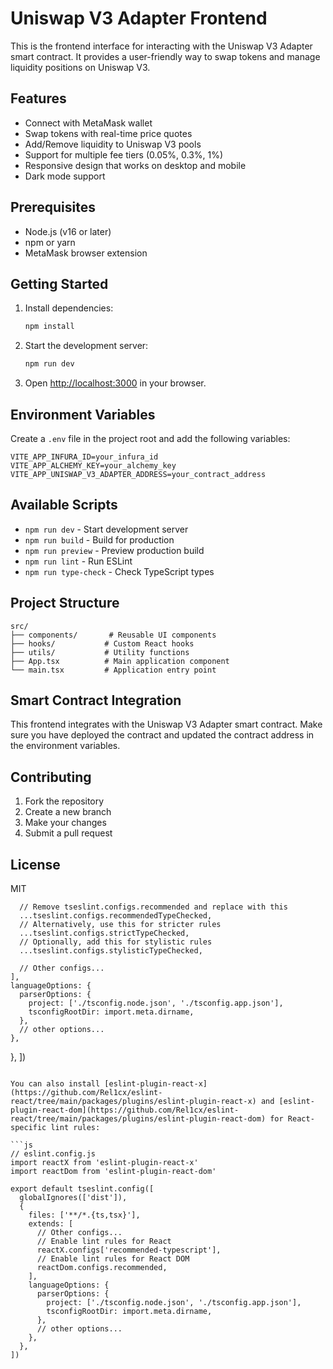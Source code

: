 # Uniswap V3 Adapter Frontend

This is the frontend interface for interacting with the Uniswap V3 Adapter smart contract. It provides a user-friendly way to swap tokens and manage liquidity positions on Uniswap V3.

## Features

- Connect with MetaMask wallet
- Swap tokens with real-time price quotes
- Add/Remove liquidity to Uniswap V3 pools
- Support for multiple fee tiers (0.05%, 0.3%, 1%)
- Responsive design that works on desktop and mobile
- Dark mode support

## Prerequisites

- Node.js (v16 or later)
- npm or yarn
- MetaMask browser extension

## Getting Started

1. Install dependencies:
   ```bash
   npm install
   ```

2. Start the development server:
   ```bash
   npm run dev
   ```

3. Open [http://localhost:3000](http://localhost:3000) in your browser.

## Environment Variables

Create a `.env` file in the project root and add the following variables:

```
VITE_APP_INFURA_ID=your_infura_id
VITE_APP_ALCHEMY_KEY=your_alchemy_key
VITE_APP_UNISWAP_V3_ADAPTER_ADDRESS=your_contract_address
```

## Available Scripts

- `npm run dev` - Start development server
- `npm run build` - Build for production
- `npm run preview` - Preview production build
- `npm run lint` - Run ESLint
- `npm run type-check` - Check TypeScript types

## Project Structure

```
src/
├── components/       # Reusable UI components
├── hooks/           # Custom React hooks
├── utils/           # Utility functions
├── App.tsx          # Main application component
└── main.tsx         # Application entry point
```

## Smart Contract Integration

This frontend integrates with the Uniswap V3 Adapter smart contract. Make sure you have deployed the contract and updated the contract address in the environment variables.

## Contributing

1. Fork the repository
2. Create a new branch
3. Make your changes
4. Submit a pull request

## License

MIT

      // Remove tseslint.configs.recommended and replace with this
      ...tseslint.configs.recommendedTypeChecked,
      // Alternatively, use this for stricter rules
      ...tseslint.configs.strictTypeChecked,
      // Optionally, add this for stylistic rules
      ...tseslint.configs.stylisticTypeChecked,

      // Other configs...
    ],
    languageOptions: {
      parserOptions: {
        project: ['./tsconfig.node.json', './tsconfig.app.json'],
        tsconfigRootDir: import.meta.dirname,
      },
      // other options...
    },
  },
])
```

You can also install [eslint-plugin-react-x](https://github.com/Rel1cx/eslint-react/tree/main/packages/plugins/eslint-plugin-react-x) and [eslint-plugin-react-dom](https://github.com/Rel1cx/eslint-react/tree/main/packages/plugins/eslint-plugin-react-dom) for React-specific lint rules:

```js
// eslint.config.js
import reactX from 'eslint-plugin-react-x'
import reactDom from 'eslint-plugin-react-dom'

export default tseslint.config([
  globalIgnores(['dist']),
  {
    files: ['**/*.{ts,tsx}'],
    extends: [
      // Other configs...
      // Enable lint rules for React
      reactX.configs['recommended-typescript'],
      // Enable lint rules for React DOM
      reactDom.configs.recommended,
    ],
    languageOptions: {
      parserOptions: {
        project: ['./tsconfig.node.json', './tsconfig.app.json'],
        tsconfigRootDir: import.meta.dirname,
      },
      // other options...
    },
  },
])
```
